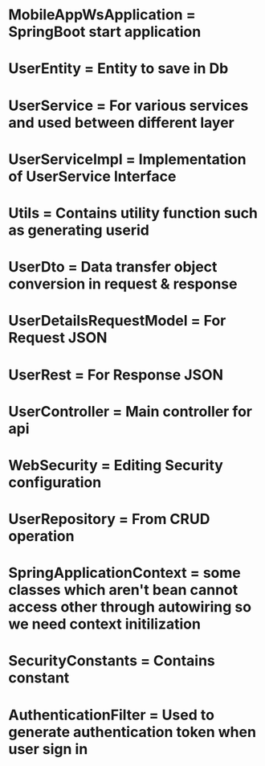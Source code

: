 # MobileAppWsApplication = SpringBoot start application
# UserEntity = Entity to save in Db
# UserService = For various services and used between different layer
# UserServiceImpl = Implementation of UserService Interface
# Utils = Contains utility function such as generating userid
# UserDto = Data transfer object conversion in request & response
# UserDetailsRequestModel = For Request JSON 
# UserRest = For Response JSON
# UserController = Main controller for api
# WebSecurity = Editing Security configuration
# UserRepository = From CRUD operation
# SpringApplicationContext = some classes which aren't bean cannot access other through autowiring so we need context initilization	 
# SecurityConstants = Contains constant
# AuthenticationFilter = Used to generate authentication token when user sign in					   